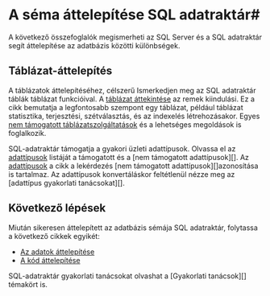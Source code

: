 <properties
   pageTitle="A séma áttelepítése SQL adatraktár |} Microsoft Azure"
   description="Tippek a séma áttelepítés Azure SQL-adatraktár megoldások fejlesztésével."
   services="sql-data-warehouse"
   documentationCenter="NA"
   authors="jrowlandjones"
   manager="barbkess"
   editor=""/>

<tags
   ms.service="sql-data-warehouse"
   ms.devlang="NA"
   ms.topic="article"
   ms.tgt_pltfrm="NA"
   ms.workload="data-services"
   ms.date="08/25/2016"
   ms.author="jrj;barbkess;sonyama"/>

# <a name="migrate-your-schema-to-sql-data-warehouse"></a>A séma áttelepítése SQL adatraktár#

A következő összefoglalók megismerheti az SQL Server és a SQL adatraktár segít áttelepítése az adatbázis közötti különbségek.

## <a name="table-migration"></a>Táblázat-áttelepítés

A táblázatok áttelepítéséhez, célszerű Ismerkedjen meg az SQL adatraktár táblák táblázat funkcióival.  A [táblázat áttekintése][] az remek kiindulási.  Ez a cikk bemutatja a legfontosabb szempont egy táblázat, például táblázat statisztika, terjesztési, szétválasztás, és az indexelés létrehozásakor.  Egyes [nem támogatott táblázatszolgáltatások][] és a lehetséges megoldások is foglalkozik.

SQL-adatraktár támogatja a gyakori üzleti adattípusok.  Olvassa el az [adattípusok][] listáját a támogatott és a [nem támogatott adattípusok][].  Az [adattípusok][] a cikk a lekérdezés [nem támogatott adattípusok][]azonosítása is tartalmaz.  Az adattípusok konvertáláskor feltétlenül nézze meg az [adattípus gyakorlati tanácsokat][].

## <a name="next-steps"></a>Következő lépések
Miután sikeresen áttelepített az adatbázis sémája SQL adatraktár, folytassa a következő cikkek egyikét:

- [Az adatok áttelepítése][]
- [A kód áttelepítése][]

SQL-adatraktár gyakorlati tanácsokat olvashat a [Gyakorlati tanácsok][] témakört is.

<!--Image references-->

<!--Article references-->
[A kód áttelepítése]: ./sql-data-warehouse-migrate-code.md
[Az adatok áttelepítése]: ./sql-data-warehouse-migrate-data.md
[ajánlott eljárások]: ./sql-data-warehouse-best-practices.md
[táblázat áttekintése]: ./sql-data-warehouse-tables-overview.md
[nem támogatott táblázatszolgáltatások]: ./sql-data-warehouse-tables-overview.md#unsupported-table-features
[adattípusok]: ./sql-data-warehouse-tables-data-types.md
[nem támogatott adattípusai]: ./sql-data-warehouse-tables-data-types.md#unsupported-data-types
[adattípus ajánlott eljárások]: ./sql-data-warehouse-tables-data-types.md#data-type-best-practices

<!--MSDN references-->


<!--Other Web references-->
